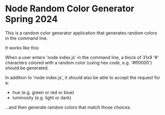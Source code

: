 # Node Random Color Generator Spring 2024

This is a random color generator application that generates random colors in the command line.

It works like this:

When a user enters 'node index.js' in the command line, a block of 31x9 '#' characters colored with a random color (using hex code, e.g. '#ff0000') should be generated.

In addition to 'node index.js', it should also be able to accept the request for a:

- hue (e.g. green or red or blue)
- luminosity (e.g. light or dark)

...and then generate random colors that match those choices.
